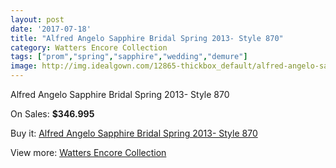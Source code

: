 ```yaml
---
layout: post
date: '2017-07-18'
title: "Alfred Angelo Sapphire Bridal Spring 2013- Style 870"
category: Watters Encore Collection
tags: ["prom","spring","sapphire","wedding","demure"]
image: http://img.idealgown.com/12865-thickbox_default/alfred-angelo-sapphire-bridal-spring-2013-style-870.jpg
---
```

Alfred Angelo Sapphire Bridal Spring 2013- Style 870

On Sales: **$346.995**
<a href="https://www.idealgown.com/en/watters-encore-collection/5186-alfred-angelo-sapphire-bridal-spring-2013-style-870.html"><amp-img layout="responsive" width="600" height="600" src="//img.idealgown.com/12865-thickbox_default/alfred-angelo-sapphire-bridal-spring-2013-style-870.jpg" alt="Alfred Angelo Sapphire Bridal Spring 2013- Style 870 0" /></a>
<a href="https://www.idealgown.com/en/watters-encore-collection/5186-alfred-angelo-sapphire-bridal-spring-2013-style-870.html"><amp-img layout="responsive" width="600" height="600" src="//img.idealgown.com/12867-thickbox_default/alfred-angelo-sapphire-bridal-spring-2013-style-870.jpg" alt="Alfred Angelo Sapphire Bridal Spring 2013- Style 870 1" /></a>
<a href="https://www.idealgown.com/en/watters-encore-collection/5186-alfred-angelo-sapphire-bridal-spring-2013-style-870.html"><amp-img layout="responsive" width="600" height="600" src="//img.idealgown.com/12866-thickbox_default/alfred-angelo-sapphire-bridal-spring-2013-style-870.jpg" alt="Alfred Angelo Sapphire Bridal Spring 2013- Style 870 2" /></a>

Buy it: [Alfred Angelo Sapphire Bridal Spring 2013- Style 870](https://www.idealgown.com/en/watters-encore-collection/5186-alfred-angelo-sapphire-bridal-spring-2013-style-870.html "Alfred Angelo Sapphire Bridal Spring 2013- Style 870")

View more: [Watters Encore Collection](https://www.idealgown.com/en/69-watters-encore-collection "Watters Encore Collection")